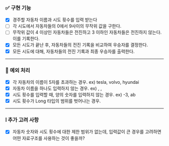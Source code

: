 ### ✅ 구현 기능
- [X] 경주할 자동차 이름과 시도 횟수를 입력 받는다
- [ ] 각 시도에서 자동차들의 0에서 9사이의 무작위 값을 구한다.
- [ ] 무작위 값이 4 이상인 자동차들은 전진하고 3 이하인 자동차들은 전진하지 않는다. 이를 기록한다.
- [X] 모든 시도가 끝난 후, 자동차들의 전진 기록을 비교하여 우승자를 결정한다.
- [X] 모든 시도에 대해, 자동차들의 전진 기록과 최종 우승자를 출력한다.

---
### 🚫 예외 처리
- [X] 각 자동차의 이름이 5자를 초과하는 경우.
      ex) tesla, volvo, hyundai
- [X] 자동차 이름을 하나도 입력하지 않는 경우.
      ex) , ,
- [X] 시도 횟수를 입력할 때, 양의 숫자를 입력하지 않는 경우.
      ex) -3, ab
- [X] 시도 횟수가 Long 타입의 범위를 벗어나는 경우.

---
### ❕ 추가 고려 사항
- [X] 자동차 숫자와 시도 횟수에 대한 제한 범위가 없는데, 입력값이 큰 경우를 고려하면 어떤 자료구조를 사용하는 것이 좋을까?
